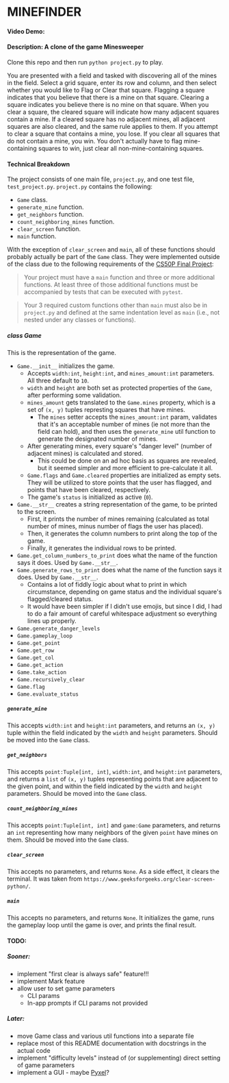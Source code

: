 # MINEFINDER
#### Video Demo:  <URL HERE>
#### Description: A clone of the game Minesweeper

Clone this repo and then run `python project.py` to play.

You are presented with a field and tasked with discovering all of the mines in the field.
Select a grid square, enter its row and column, and then select whether you would like to Flag or Clear that square.
Flagging a square indicates that you believe that there is a mine on that square.
Clearing a square indicates you believe there is no mine on that square.
When you clear a square, the cleared square will indicate how many adjacent squares contain a mine.
If a cleared square has no adjacent mines, all adjacent squares are also cleared, and the same rule applies to them.
If you attempt to clear a square that contains a mine, you lose.
If you clear all squares that do not contain a mine, you win.
You don't actually have to flag mine-containing squares to win, just clear all non-mine-containing squares.


#### Technical Breakdown

The project consists of one main file, `project.py`, and one test file, `test_project.py`.
`project.py` contains the following:
- `Game` class.
- `generate_mine` function.
- `get_neighbors` function.
- `count_neighboring_mines` function.
- `clear_screen` function.
- `main` function.

With the exception of `clear_screen` and `main`, all of these functions should probably actually be part of the `Game` class.
They were implemented outside of the class due to the following requirements of the
[CS50P Final Project](https://cs50.harvard.edu/python/2022/project/):
> Your project must have a `main` function and three or more additional functions. At least three of those additional functions must be accompanied by tests that can be executed with `pytest`.

> Your 3 required custom functions other than `main` must also be in `project.py` and defined at the same indentation level as `main` (i.e., not nested under any classes or functions).

##### class Game

This is the representation of the game.

- `Game.__init__` initializes the game.
  - Accepts `width:int`, `height:int`, and `mines_amount:int` parameters. All three default to `10`.
  - `width` and `height` are both set as protected properties of the `Game`, after performing some validation.
  - `mines_amount` gets translated to the `Game.mines` property, which is a set of `(x, y)` tuples represting squares that have mines.
    - The `mines` setter accepts the `mines_amount:int` param, validates that it's an acceptable number of mines (ie not more than the field can hold), and then uses the `generate_mine` util function to generate the designated number of mines.
  - After generating mines, every square's "danger level" (number of adjacent mines) is calculated and stored.
    - This could be done on an ad hoc basis as squares are revealed, but it seemed simpler and more efficient to pre-calculate it all.
  - `Game.flags` and `Game.cleared` properties are initialized as empty sets. They will be utilized to store points that the user has flagged, and points that have been cleared, respectively.
  - The game's `status` is initialized as active (`0`).
- `Game.__str__` creates a string representation of the game, to be printed to the screen.
  - First, it prints the number of mines remaining (calculated as total number of mines, minus number of flags the user has placed).
  - Then, it generates the column numbers to print along the top of the game.
  - Finally, it generates the individual rows to be printed.
- `Game.get_column_numbers_to_print` does what the name of the function says it does. Used by `Game.__str__`.
- `Game.generate_rows_to_print` does what the name of the function says it does. Used by `Game.__str__`.
  - Contains a lot of fiddly logic about what to print in which circumstance, depending on game status and the individual square's flagged/cleared status.
  - It would have been simpler if I didn't use emojis, but since I did, I had to do a fair amount of careful whitespace adjustment so everything lines up properly.
- `Game.generate_danger_levels`
- `Game.gameplay_loop`
- `Game.get_point`
- `Game.get_row`
- `Game.get_col`
- `Game.get_action`
- `Game.take_action`
- `Game.recursively_clear`
- `Game.flag`
- `Game.evaluate_status`

##### `generate_mine`

This accepts `width:int` and `height:int` parameters, and returns an `(x, y)` tuple within the field indicated by the `width` and `height` parameters.
Should be moved into the `Game` class.

##### `get_neighbors`

This accepts `point:Tuple[int, int]`, `width:int`, and `height:int` parameters, and returns a `list` of `(x, y)` tuples representing points that are adjacent to the given point, and within the field indicated by the `width` and `height` parameters.
Should be moved into the `Game` class.

##### `count_neighboring_mines`

This accepts `point:Tuple[int, int]` and `game:Game` parameters, and returns an `int` representing how many neighbors of the given `point` have mines on them.
Should be moved into the `Game` class.

##### `clear_screen`

This accepts no parameters, and returns `None`. As a side effect, it clears the terminal. It was taken from `https://www.geeksforgeeks.org/clear-screen-python/`.

##### `main`

This accepts no parameters, and returns `None`. It initializes the game, runs the gameplay loop until the game is over, and prints the final result.

#### TODO:
##### Sooner:
- implement "first clear is always safe" feature!!!
- implement Mark feature
- allow user to set game parameters
  - CLI params
  - In-app prompts if CLI params not provided

##### Later:
- move Game class and various util functions into a separate file
- replace most of this README documentation with docstrings in the actual code
- implement "difficulty levels" instead of (or supplementing) direct setting of game parameters
- implement a GUI - maybe [Pyxel](https://github.com/kitao/pyxel)?
